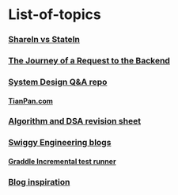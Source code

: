 # List-of-topics

### [ShareIn vs StateIn](https://medium.com/@mortitech/sharein-vs-statein-in-kotlin-flows-when-to-use-each-1a19bd187553)
### [The Journey of a Request to the Backend](https://medium.com/@hnasr/the-journey-of-a-request-to-the-backend-c3de704de223)

### [System Design Q&A repo](https://github.com/puncsky/system-design-and-architecture)
  #### [TianPan.com](https://tianpan.co/hacking-the-software-engineer-interview#scaling-facebook-social-graph-store)

### [Algorithm and DSA revision sheet](https://github.com/tajpouria/algorithms-and-data-structures-cheat-sheet)

### [Swiggy Engineering blogs](https://bytes.swiggy.com/fan-s-tastic-search-for-blazing-fast-results-46aa706313ef)
#### [Graddle Incremental test runner](https://bytes.swiggy.com/gradle-incremental-test-runner-125cee1e68a7)

### [Blog inspiration](https://vaibhavahuja.github.io/)
